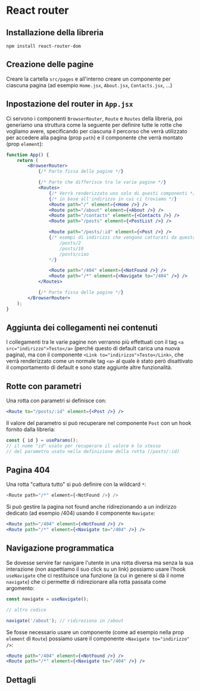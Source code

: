 # React router

## Installazione della libreria

```
npm install react-router-dom
```

## Creazione delle pagine

Creare la cartella `src/pages` e all'interno creare un componente per ciascuna pagina (ad esempio `Home.jsx`, `About.jsx`, `Contacts.jsx`, ...)

## Inpostazione del router in `App.jsx`

Ci servono i componenti `BrowserRouter`, `Route` e `Routes` della libreria, poi generiamo una struttura come la seguente per definire tutte le rotte che vogliamo avere, specificando per ciascuna il percorso che verrà utilizzato per accedere alla pagina (prop `path`) e il componente che verrà montato (prop `element`):

```jsx
function App() {
    return (
        <BrowserRouter>
            {/* Parte fissa delle pagine */}

            {/* Parte che differisce tra le varie pagine */}
            <Routes>
                {/* Verrà renderizzato uno solo di questi componenti */}
                {/* in base all'indirizzo in cui ci troviamo */}
                <Route path="/" element={<Home />} />
                <Route path="/about" element={<About />} />
                <Route path="/contacts" element={<Contacts />} />
                <Route path="/posts" element={<PostList />} />

                <Route path="/posts/:id" element={<Post />} />
                {/* esempi di indirizzi che vengono catturati da questa Route:s
                    /posts/2
                    /posts/10
                    /posts/ciao
                */}

                <Route path="/404" element={<NotFound />} />
                <Route path="/*" element={<Navigate to="/404" />} />
            </Routes>

            {/* Parte fissa delle pagine */}
        </BrowserRouter>
    );
}
```

## Aggiunta dei collegamenti nei contenuti

I collegamenti tra le varie pagine non verranno più effettuati con il tag `<a src="indirizzo">Testo</a>` (perchè questo di default carica una nuova pagina), ma con il componente `<Link to="indirizzo">Testo</Link>`, che verrà renderizzato come un normale tag `<a>` al quale è stato però disattivato il comportamento di default e sono state aggiunte altre funzionalità.

## Rotte con parametri

Una rotta con parametri si definisce con:

```jsx
<Route to="/posts/:id" element={<Post />} />
```

Il valore del parametro si può recuperare nel componente `Post` con un hook fornito dalla libreria:

```js
const { id } = useParams();
// il nome "id" usato per recuperare il valore è lo stesso
// del parametro usato nella definizione della rotta (/posts/:id)
```

## Pagina 404

Una rotta "cattura tutto" si può definire con la wildcard `*`:

```js
<Route path="/*" element={<NotFound />} />
```

Si può gestire la pagina not found anche ridirezionando a un indirizzo dedicato (ad esempio /404) usando il componente `Navigate`:

```jsx
<Route path="/404" element={<NotFound />} />
<Route path="/*" element={<Navigate to="/404" />} />
```

## Navigazione programmatica

Se dovesse servire far navigare l'utente in una rotta diversa ma senza la sua interazione (non aspettiamo il suo click su un link) possiamo usare l'hook `useNavigate` che ci restituisce una funzione (a cui in genere si dà il nome `navigate`) che ci permette di ridirezionare alla rotta passata come argomento:

```js
const navigate = useNavigate();

// altro codice

navigate('/about'); // ridireziona in /about
```

Se fosse necessario usare un componente (come ad esempio nella prop `element` di `Route`) possiamo usare il componente `<Navigate to="indirizzo" />`:

```jsx
<Route path="/404" element={<NotFound />} />
<Route path="/*" element={<Navigate to="/404" />} />
```

## Dettagli
